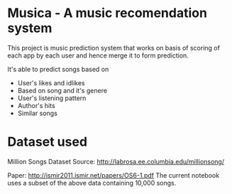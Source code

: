 # Musica - A music recomendation system


This project is music prediction system that works on basis of scoring of each app by each user and hence merge it to form prediction.

It's able to predict songs based on

  - User's likes and idlikes
  - Based on song and it's genere
  - User's listening pattern
  - Author's hits
  - Similar songs

# Dataset used

Million Songs Dataset Source: http://labrosa.ee.columbia.edu/millionsong/ 

Paper: http://ismir2011.ismir.net/papers/OS6-1.pdf The current notebook uses a subset of the above data containing 10,000 songs.

